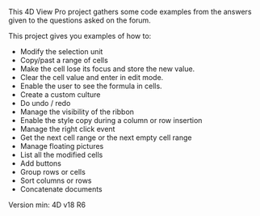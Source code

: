 This 4D View Pro project gathers some code examples from the answers given to the questions asked on the forum.

This project gives you examples of how to:
* Modify the selection unit
* Copy/past a range of cells
* Make the cell lose its focus and store the new value.
* Clear the cell value and enter in edit mode.
* Enable the user to see the formula in cells.
* Create a custom culture
* Do undo / redo 
* Manage the visibility of the ribbon
* Enable the style copy during a column or row insertion
* Manage the right click event
* Get the next cell range or the next empty cell range
* Manage floating pictures
* List all the modified cells
* Add buttons
* Group rows or cells
* Sort columns or rows
* Concatenate documents

Version min: 4D v18 R6
